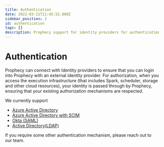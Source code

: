 ```yaml
---
title: Authentication
date: 2022-03-21T21:45:52.000Z
sidebar_position: 2
id: authentication
tags: []
description: Prophecy support for identity providers for authentication and authorization
---
```


# Authentication

Prophecy can connect with Identity providers to ensure that you can login into Prophecy with an external identity provider. For authorization, when you access the execution infrastructure (that includes Spark, scheduler, storage and other cloud resources), your identity is passed through by Prophecy, ensuring that your existing authorization mechanisms are respected.

We currently support

* [Azure Active Directory](azure-ad.md)
* [Azure Active Directory with SCIM](azuread-scim.md)
* [Okta (SAML)](saml-okta.md)
* [Active Directory(LDAP)](active-directory.md)

If you require some other authentication mechanism, please reach out to our team.
